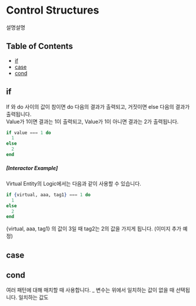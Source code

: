 # Control Structures
설명설명

## Table of Contents
- [if](#if)
- [case](#case)
- [cond](#cond)

## if
If 와 do 사이의 값이 참이면 do 다음의 결과가 출력되고, 거짓이면 else 다음의 결과가 출력됩니다.  
Value가 1이면 결과는 1이 출력되고, Value가 1이 아니면 결과는 2가 출력됩니다.
``` elixir
if value === 1 do
  1
else
  2
end
```
##### [Interactor Example]
 Virtual Entity의 Logic에서는 다음과 같이 사용할 수 있습니다.
``` elixir
if {virtual, aaa, tag1} === 1 do
  1
else
  2
end
```
{virtual, aaa, tag1} 의 값이 3일 때 tag2는 2의 값을 가지게 됩니다.
(이미지 추가 예정)

## case
## cond
여러 패턴에 대해 매치할 때 사용합니다. _ 변수는 위에서 일치하는 값이 없을 때 선택됩니다. 일치하는 값도 
